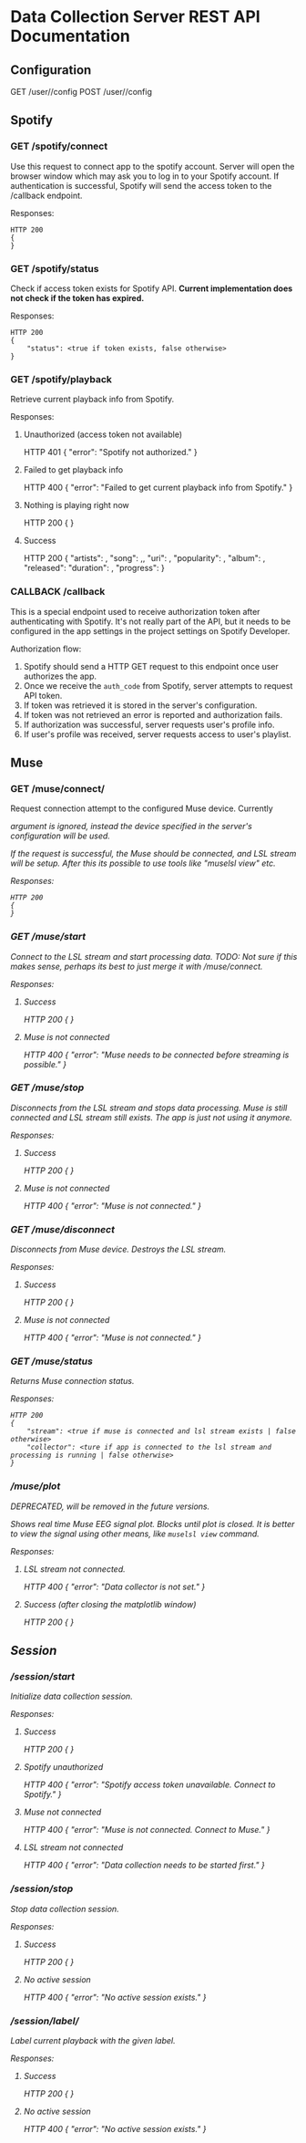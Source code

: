 # Data Collection Server REST API Documentation


## Configuration

GET /user/<userid>/config
POST /user/<userid>/config


## Spotify

### GET /spotify/connect

Use this request to connect app to the spotify account. Server will open the
browser window which may ask you to log in to your Spotify account. If authentication
is successful, Spotify will send the access token to the /callback endpoint.

Responses:

    HTTP 200
    {
    }


### GET /spotify/status

Check if access token exists for Spotify API.
**Current implementation does not check if the token has expired.**

Responses:

    HTTP 200
    {
        "status": <true if token exists, false otherwise>
    }


### GET /spotify/playback

Retrieve current playback info from Spotify.

Responses:

1. Unauthorized (access token not available)

    HTTP 401
    {
        "error": "Spotify not authorized."
    }    

2. Failed to get playback info

    HTTP 400
    {
        "error": "Failed to get current playback info from Spotify."
    } 

3. Nothing is playing right now

    HTTP 200
    {
    }

4. Success

    HTTP 200
    {
        "artists": <first artist name>,
        "song": <song title>,,
        "uri": <song uri>,
        "popularity": <populatiry metric>,
        "album": <album name>, 
        "released": <album release date> 
        "duration": <duration in seconds>,
        "progress": <playback progress in seconds>
    }


### CALLBACK /callback

This is a special endpoint used to receive authorization token after
authenticating with Spotify. It's not really part of the API, but it needs to
be configured in the app settings in the project settings on Spotify Developer.

Authorization flow:

1. Spotify should send a HTTP GET request to this endpoint once user authorizes the app.
2. Once we receive the `auth_code` from Spotify, server attempts to request API token.
3. If token was retrieved it is stored in the server's configuration.
4. If token was not retrieved an error is reported and authorization fails.
3. If authorization was successful, server requests user's profile info.
4. If user's profile was received, server requests access to user's playlist.


## Muse

### GET /muse/connect/<address>

Request connection attempt to the configured Muse device.
Currently <address> argument is ignored, instead the device specified
in the server's configuration will be used.

If the request is successful, the Muse should be connected, and LSL stream
will be setup. After this its possible to use tools like "muselsl view" etc.

Responses:

    HTTP 200
    {
    }


### GET /muse/start

Connect to the LSL stream and start processing data.
TODO: Not sure if this makes sense, perhaps its best to just merge it with /muse/connect.

Responses:

1. Success

    HTTP 200
    {
    }

2. Muse is not connected

    HTTP 400
    {
        "error": "Muse needs to be connected before streaming is possible."
    }


### GET /muse/stop

Disconnects from the LSL stream and stops data processing. Muse is still connected
and LSL stream still exists. The app is just not using it anymore.

Responses:

1. Success

    HTTP 200
    {
    }

2. Muse is not connected

    HTTP 400
    {
        "error": "Muse is not connected."
    }


### GET /muse/disconnect

Disconnects from Muse device. Destroys the LSL stream.

Responses:

1. Success

    HTTP 200
    {
    }

2. Muse is not connected

    HTTP 400
    {
        "error": "Muse is not connected."
    }


### GET /muse/status

Returns Muse connection status.

Responses:

    HTTP 200
    {
        "stream": <true if muse is connected and lsl stream exists | false otherwise>
        "collector": <ture if app is connected to the lsl stream and processing is running | false otherwise>
    }


### /muse/plot

DEPRECATED, will be removed in the future versions.

Shows real time Muse EEG signal plot. Blocks until plot is closed.
It is better to view the signal using other means, like `muselsl view` command.

Responses:

1. LSL stream not connected.

    HTTP 400
    {
        "error": "Data collector is not set."
    }

2. Success (after closing the matplotlib window)

    HTTP 200
    {
    }


## Session

### /session/start

Initialize data collection session.

Responses:

1. Success

    HTTP 200
    {
    }

2. Spotify unauthorized

    HTTP 400
    {
        "error": "Spotify access token unavailable. Connect to Spotify."
    }

3. Muse not connected

    HTTP 400
    {
        "error": "Muse is not connected. Connect to Muse."
    }

4. LSL stream not connected

    HTTP 400
    {
        "error": "Data collection needs to be started first."
    }


### /session/stop

Stop data collection session.

Responses:

1. Success

    HTTP 200
    {
    }

2. No active session

    HTTP 400
    {
        "error": "No active session exists."
    }


### /session/label/<label>

Label current playback with the given label.

Responses:

1. Success

    HTTP 200
    {
    }

2. No active session

    HTTP 400
    {
        "error": "No active session exists."
    }
